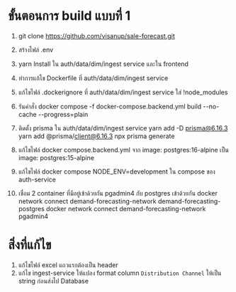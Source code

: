 # ขั้นตอนการ build แบบที่ 1

1. git clone https://github.com/visanup/sale-forecast.git

2. สร้างไฟล์ .env

3. yarn Install ใน auth/data/dim/ingest service และใน frontend

4. ทำการแก้ไข Dockerfile ที่ auth/data/dim/ingest service

5. แก้ไขไฟล์ .dockerignore ที่ auth/data/dim/ingest service ใส่ !node_modules

6. รันคำสั่ง docker compose -f docker-compose.backend.yml build --no-cache --progress=plain

7. ติดตั้ง prisma ใน auth/data/dim/ingest service
    yarn add -D prisma@6.16.3
    yarn add @prisma/client@6.16.3
    npx prisma generate

8. แก้ไขไฟล์ docker compose.backend.yml จาก image: postgres:16-alpine เป็น image: postgres:15-alpine

9. แก้ไขไฟล์ docker compose  NODE_ENV=development ใน compose ของ auth-service

10. เชื่อม 2 container ที่มีอยู่เข้าด้วยกัน pgadmin4 กับ postgres เข้าด้วยกัน
    docker network connect demand-forecasting-network demand-forecasting-postgres
    docker network connect demand-forecasting-network pgadmin4



# สิ่งที่แก้ไข

1. แก้ไขไฟล์ excel แถวแรกต้องเป็น header
2. แก้ไข ingest-service ให้แปลง format column `Distribution Channel` ให้เป็น string ก่อนส่งไป Database
